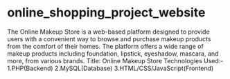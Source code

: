 # online_shopping_project_website
The Online Makeup Store is a web-based platform designed to provide users with a convenient way to browse and purchase makeup products from the comfort of their homes. The platform offers a wide range of makeup products including foundation, lipstick, eyeshadow, mascara, and more, from various brands.
Title: Online Makeup Store
Technologies Used:- 1.PHP(Backend)
                    2.MySQL(Database)
                    3.HTML/CSS/JavaScript(Frontend)



